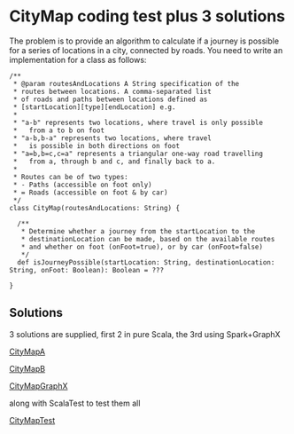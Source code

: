 # CityMap coding test plus 3 solutions #

The problem is to provide an algorithm to calculate if a journey is possible for a series of locations in a city, connected by roads. You need to write an implementation for a class as follows:

    /**
     * @param routesAndLocations A String specification of the 
     * routes between locations. A comma-separated list
     * of roads and paths between locations defined as 
     * [startLocation][type][endLocation] e.g.
     *
     * "a-b" represents two locations, where travel is only possible 
     *   from a to b on foot 
     * "a-b,b-a" represents two locations, where travel 
     *   is possible in both directions on foot
     * "a=b,b=c,c=a" represents a triangular one-way road travelling 
     *   from a, through b and c, and finally back to a.
     *
     * Routes can be of two types:
     * - Paths (accessible on foot only)
     * = Roads (accessible on foot & by car)  
     */
    class CityMap(routesAndLocations: String) {
    
      /**
       * Determine whether a journey from the startLocation to the
       * destinationLocation can be made, based on the available routes
       * and whether on foot (onFoot=true), or by car (onFoot=false)
       */
      def isJourneyPossible(startLocation: String, destinationLocation: String, onFoot: Boolean): Boolean = ???
    
    }



## Solutions ##

3 solutions are supplied, first 2 in pure Scala, the 3rd using Spark+GraphX

[CityMapA](../../tree/master/src/main/scala/com/felstar/citymap/CityMapA.scala)

[CityMapB](../../tree/master/src/main/scala/com/felstar/citymap/CityMapB.scala)

[CityMapGraphX](../../tree/master/src/main/scala/com/felstar/citymap/CityMapGraphX.scala)

along with ScalaTest to test them all

[CityMapTest](../../tree/master/src/test/scala/com/felstar/citymap/CityMapTest.scala) 
